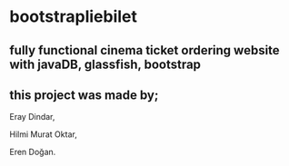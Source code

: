 # bootstrapliebilet
fully functional cinema ticket ordering website
with javaDB, glassfish, bootstrap
---
this project was made by; 
---
Eray Dindar, 

Hilmi Murat Oktar, 

Eren Doğan.
